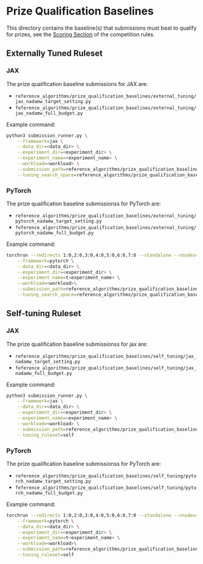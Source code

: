 # Prize Qualification Baselines

This directory contains the baseline(s) that submissions must beat to qualify for prizes, see the [Scoring Section](/COMPETITION_RULES.md#scoring) of the competition rules.

## Externally Tuned Ruleset

### JAX

The prize qualification baseline submissions for JAX are:

- `reference_algorithms/prize_qualification_baselines/external_tuning/jax_nadamw_target_setting.py`
- `feference_algorithms/prize_qualification_baselines/external_tuning/jax_nadamw_full_budget.py`

Example command:

```bash
python3 submission_runner.py \
    --framework=jax \
    --data_dir=<data_dir> \
    --experiment_dir=<experiment_dir> \
    --experiment_name=<experiment_name> \
    --workload=<workload> \
    --submission_path=reference_algorithms/prize_qualification_baselines/external_tuning/jax_nadamw_target_setting.py \
    --tuning_search_space=reference_algorithms/prize_qualification_baselines/external_tuning/tuning_search_space.json
```

### PyTorch

The prize qualification baseline submissionss for PyTorch are:

- `reference_algorithms/prize_qualification_baselines/external_tuning/pytorch_nadamw_target_setting.py`
- `feference_algorithms/prize_qualification_baselines/external_tuning/pytorch_nadamw_full_budget.py`

Example command:

```bash
torchrun --redirects 1:0,2:0,3:0,4:0,5:0,6:0,7:0 --standalone --nnodes=1 --nproc_per_node=8 submission_runner.py \
    --framework=pytorch \
    --data_dir=<data_dir> \
    --experiment_dir=<experiment_dir> \
    --experiment_name=t<experiment_name> \
    --workload=<workload>\
    --submission_path=reference_algorithms/prize_qualification_baselines/external_tuning/pytorch_nadamw_target_setting.py \
    --tuning_search_space=reference_algorithms/prize_qualification_baselines/external_tuning/tuning_search_space.json
```

## Self-tuning Ruleset

### JAX

The prize qualification baseline submissionss for jax are:

- `reference_algorithms/prize_qualification_baselines/self_tuning/jax_nadamw_target_setting.py`
- `feference_algorithms/prize_qualification_baselines/self_tuning/jax_nadamw_full_budget.py`

Example command:

```bash
python3 submission_runner.py \
    --framework=jax \
    --data_dir=<data_dir> \
    --experiment_dir=<experiment_dir> \
    --experiment_name=<experiment_name> \
    --workload=<workload> \
    --submission_path=reference_algorithms/prize_qualification_baselines/self_tuning/jax_nadamw_target_setting.py \
    --tuning_ruleset=self
```

### PyTorch

The prize qualification baseline submissionss for PyTorch are:

- `reference_algorithms/prize_qualification_baselines/self_tuning/pytorch_nadamw_target_setting.py`
- `feference_algorithms/prize_qualification_baselines/self_tuning/pytorch_nadamw_full_budget.py`

Example command:

```bash
torchrun --redirects 1:0,2:0,3:0,4:0,5:0,6:0,7:0 --standalone --nnodes=1 --nproc_per_node=8 submission_runner.py \
    --framework=pytorch \
    --data_dir=<data_dir> \
    --experiment_dir=<experiment_dir> \
    --experiment_name=t<experiment_name> \
    --workload=<workload>\
    --submission_path=reference_algorithms/prize_qualification_baselines/self_tuning/pytorch_nadamw_target_setting.py \
    --tuning_ruleset=self
```
